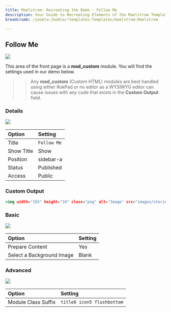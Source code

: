 ```yaml
---
title: Maelstrom: Recreating the Demo - Follow Me
description: Your Guide to Recreating Elements of the Maelstrom Template for Joomla
breadcrumb: /joomla:Joomla/!templates:Templates/maelstrom:Maelstrom

---
```


Follow Me
-----

![][demo]

This area of the front page is a **mod_custom** module. You will find the settings used in our demo below.

>> Any **mod_custom** (Custom HTML) modules are best handled using either RokPad or no editor as a WYSIWYG editor can cause issues with any code that exists in the **Custom Output** field.

### Details

![][demo2]

| Option     | Setting     |  
| :--------- | :---------- |  
| Title      | `Follow Me` |  
| Show Title | Show        |  
| Position   | sidebar-a   |  
| Status     | Published   |  
| Access     | Public      |  

### Custom Output

~~~ .html
<img width="155" height="34" class="png" alt="Image" src="images/stories/demo/frontpage/fp-icons.png" />
~~~

### Basic

![][demo3]

| Option                    | Setting |  
| :------------------------ | :------ |  
| Prepare Content           | Yes     |  
| Select a Background Image | Blank   |

### Advanced

![][demo4]

| Option              | Setting                    |  
| :------------------ | :------------------------- |  
| Module Class Suffix | `title6 icon5 flushbottom` |  

[demo]: assets/demo_4.jpeg
[demo2]: assets/demo_4a.jpeg
[demo3]: assets/demo_4b.jpeg
[demo4]: assets/demo_4c.jpeg
